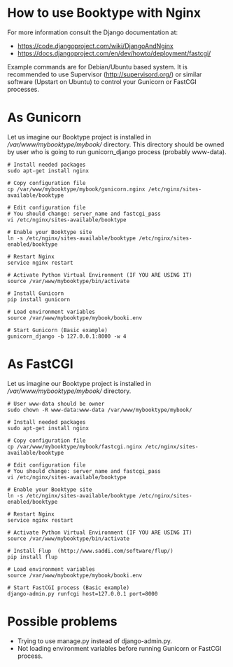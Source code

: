 # How to use Booktype with Nginx

For more information consult the Django documentation at: 
* https://code.djangoproject.com/wiki/DjangoAndNginx
* https://docs.djangoproject.com/en/dev/howto/deployment/fastcgi/

Example commands are for Debian/Ubuntu based system. It is recommended to use Supervisor (http://supervisord.org/) or similar software (Upstart on Ubuntu) to control your Gunicorn or FastCGI processes.

# As Gunicorn

Let us imagine our Booktype project is installed in _/var/www/mybooktype/mybook/_ directory. This directory should be owned by user who is going to run gunicorn_django process (probably www-data).

    # Install needed packages
    sudo apt-get install nginx 

    # Copy configuration file
    cp /var/www/mybooktype/mybook/gunicorn.nginx /etc/nginx/sites-available/booktype

    # Edit configuration file
    # You should change: server_name and fastcgi_pass
    vi /etc/nginx/sites-available/booktype

    # Enable your Booktype site 
    ln -s /etc/nginx/sites-available/booktype /etc/nginx/sites-enabled/booktype
   
    # Restart Nginx
    service nginx restart

    # Activate Python Virtual Environment (IF YOU ARE USING IT)
    source /var/www/mybooktype/bin/activate

    # Install Gunicorn
    pip install gunicorn
    
    # Load environment variables
    source /var/www/mybooktype/mybook/booki.env

    # Start Gunicorn (Basic example)
    gunicorn_django -b 127.0.0.1:8000 -w 4


# As FastCGI

Let us imagine our Booktype project is installed in _/var/www/mybooktype/mybook/_ directory. 

    # User www-data should be owner
    sudo chown -R www-data:www-data /var/www/mybooktype/mybook/

    # Install needed packages
    sudo apt-get install nginx

    # Copy configuration file
    cp /var/www/mybooktype/mybook/fastcgi.nginx /etc/nginx/sites-available/booktype

    # Edit configuration file
    # You should change: server_name and fastcgi_pass
    vi /etc/nginx/sites-available/booktype

    # Enable your Booktype site 
    ln -s /etc/nginx/sites-available/booktype /etc/nginx/sites-enabled/booktype
   
    # Restart Nginx
    service nginx restart

    # Activate Python Virtual Environment (IF YOU ARE USING IT)
    source /var/www/mybooktype/bin/activate

    # Install Flup  (http://www.saddi.com/software/flup/)
    pip install flup

    # Load environment variables
    source /var/www/mybooktype/mybook/booki.env

    # Start FastCGI process (Basic example)
    django-admin.py runfcgi host=127.0.0.1 port=8000 

# Possible problems

* Trying to use manage.py instead of django-admin.py.
* Not loading environment variables before running Gunicorn or FastCGI process.
